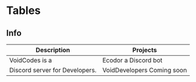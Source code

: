 # Tables

## Info


| Description                 | Projects                  |
| ----------------------------| --------------------------|
| VoidCodes is a              | Ecodor a Discord bot      |
Discord server for Developers.| VoidDevelopers Coming soon|

